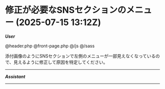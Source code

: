 <!-- Generated by SpecStory -->

# 修正が必要なSNSセクションのメニュー (2025-07-15 13:12Z)

_**User**_

 @header.php @front-page.php @/js @/sass 

添付画像のようにSNSセクションで左側のメニューが一部見えなくなっているので、見えるように修正して原因を特定してください。

---

_**Assistant**_



---

